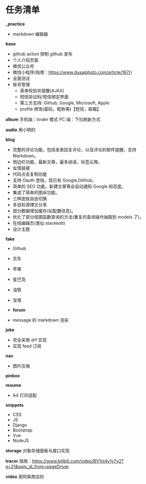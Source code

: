 # 任务清单

**\_practice**

- markdown 编辑器

**base**

- github action 控制 github 发布
- 个人介绍页面
- 微信公众号
- 微信小程序(指南：https://www.dusaiphoto.com/article/167/)
- 全面测试
- 账号管理
  - 表单校验并提醒(AJAX)
  - 短信验证码/短信绑定界面
  - 第三方支持: Github, Google, Microsoft, Apple
  - profile 修改(密码，昵称等)【短信，邮箱】

**album**
手机端：tinder 模式
PC 端：下拉刷新方式

**audio**
用小明的

**blog**

- 完整的评论功能，包括发表回复评论，以及评论的邮件提醒，支持 Markdown。
- 侧边栏功能，最新文章，最多阅读，标签云等。
- 友情链接
- 代码点击复制功能
- 支持 Oauth 登陆，现已有 Google,GitHub。
- 简单的 SEO 功能，新建文章等会自动通知 Google 和百度。
- 集成了简单的图床功能。
- 三种皮肤自由切换
- 多目标源博文分享
- 部分数据增加缓存(如配置信息)。
- 优化了部分视图函数查询的方法(重复的查询操作抽取到 models 了)。
- 在线编辑页(类似 stackedit)
- 设计主题

**fake**

- Github
- 京东
- 苹果
- 星巴克
- 油管
- 宝塔

- **forum**

- message 的 markdown 渲染

**joke**

- 完全采用 drf 实现
- 实现 feed 订阅

**nav**

- 图片压缩

**pinbox**

**resume**

- A4 打印适配

**snippets**

- CSS
- JS
- Django
- Bootstrap
- Vue
- NodeJS

**storage**
对象存储面板与接口实现

**tracer**
指南：https://www.bilibili.com/video/BV1nt4y1y7v2?p=21&spm_id_from=pageDriver

**video**
用阿紫商店的
